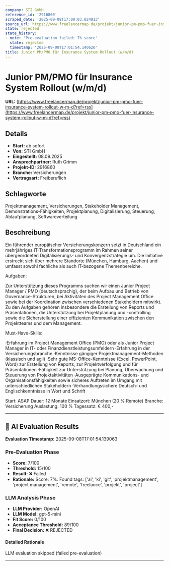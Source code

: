```yaml
---
company: STI GmbH
reference_id: '2916860'
scraped_date: '2025-09-08T17:00:03.024013'
source_url: https://www.freelancermap.de/projekt/junior-pm-pmo-fuer-insurance-system-rollout-w-m-d?ref=rss
state: rejected
state_history:
- note: 'Pre-evaluation failed: 7% score'
  state: rejected
  timestamp: '2025-09-08T17:01:54.140620'
title: Junior PM/PMO für Insurance System Rollout (w/m/d)
---
```



# Junior PM/PMO für Insurance System Rollout (w/m/d)
**URL:** [https://www.freelancermap.de/projekt/junior-pm-pmo-fuer-insurance-system-rollout-w-m-d?ref=rss](https://www.freelancermap.de/projekt/junior-pm-pmo-fuer-insurance-system-rollout-w-m-d?ref=rss)
## Details
- **Start:** ab sofort
- **Von:** STI GmbH
- **Eingestellt:** 08.09.2025
- **Ansprechpartner:** Ruth Grimm
- **Projekt-ID:** 2916860
- **Branche:** Versicherungen
- **Vertragsart:** Freiberuflich

## Schlagworte
Projektmanagement, Versicherungen, Stakeholder Management, Demonstrations-Fähigkeiten, Projektplanung, Digitalisierung, Steuerung, Ablaufplanung, Softwareverteilung

## Beschreibung
Ein führender europäischer Versicherungskonzern setzt in Deutschland ein mehrjähriges IT-Transformationsprogramm im Rahmen seiner übergeordneten Digitalisierungs- und Konvergenzstrategie um. Die Initiative erstreckt sich über mehrere Standorte (München, Hamburg, Aachen) und umfasst sowohl fachliche als auch IT-bezogene Themenbereiche.

Aufgaben:

Zur Unterstützung dieses Programms suchen wir einen Junior Project Manager / PMO (deutschsprachig), der beim Aufbau und Betrieb von Governance-Strukturen, bei Aktivitäten des Project Management Office sowie bei der Koordination zwischen verschiedenen Stakeholdern mitwirkt. Zu den Aufgaben gehören insbesondere die Erstellung von Reports und Präsentationen, die Unterstützung bei Projektplanung und -controlling sowie die Sicherstellung einer effizienten Kommunikation zwischen den Projektteams und dem Management.

Must-Have-Skills:

·Erfahrung im Project Management Office (PMO) oder als Junior Project Manager in IT- oder Finanzdienstleistungsumfeldern
·Erfahrung in der Versicherungsbranche
·Kenntnisse gängiger Projektmanagement-Methoden (klassisch und agil)
·Sehr gute MS-Office-Kenntnisse (Excel, PowerPoint, Word) zur Erstellung von Reports, zur Projektverfolgung und für Präsentationen
·Fähigkeit zur Unterstützung bei Planung, Überwachung und Steuerung von Projektaktivitäten
·Ausgeprägte Kommunikations- und Organisationsfähigkeiten sowie sicheres Auftreten im Umgang mit unterschiedlichen Stakeholdern
·Verhandlungssichere Deutsch- und Englischkenntnisse in Wort und Schrift

Start: ASAP
Dauer: 12 Monate
Einsatzort: München (20 % Remote)
Branche: Versicherung
Auslastung: 100 %
Tagessatz: € 400,-

---

## 🤖 AI Evaluation Results

**Evaluation Timestamp:** 2025-09-08T17:01:54.139063

### Pre-Evaluation Phase
- **Score:** 7/100
- **Threshold:** 15/100
- **Result:** ❌ Failed
- **Rationale:** Score: 7%. Found tags: ['ai', 'ki', 'git', 'projektmanagement', 'project management', 'remote', 'freelance', 'projekt', 'project']

### LLM Analysis Phase
- **LLM Provider:** OpenAI
- **LLM Model:** gpt-5-mini
- **Fit Score:** 0/100
- **Acceptance Threshold:** 89/100
- **Final Decision:** ❌ REJECTED

#### Detailed Rationale
LLM evaluation skipped (failed pre-evaluation)

---
